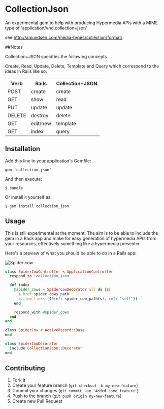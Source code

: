 # CollectionJson

An experimental gem to help with producing Hypermedia APIs with a MIME type of
'application/vnd.collection+json'

see http://amundsen.com/media-types/collection/format/

##Notes

Collection+JSON specifies the following concepts

Create, Read, Update, Delete, Template and Query
which correspond to the ideas in Rails like so:

<table>
  <tr>
    <th>Verb</th><th>Rails</th><th>Collection+JSON</th>
  </tr>
  <tr><td>POST  </td><td>create  </td><td>create</td></tr>
  <tr><td>GET   </td><td>show    </td><td>read</td></tr>
  <tr><td>PUT  </td> <td>update  </td><td>update</td></tr>
  <tr><td>DELETE</td><td>destroy </td><td>delete</td></tr>
  <tr><td>GET   </td><td>edit/new</td><td>template</td></tr>
  <tr><td>GET   </td><td>index   </td><td>query</td></tr>
</table>

## Installation

Add this line to your application's Gemfile:

    gem 'collection_json'

And then execute:

    $ bundle

Or install it yourself as:

    $ gem install collection_json

## Usage

This is still experimental at the moment.
The aim is to be able to include the gem in a Rack app and make for easy
generation of hypermedia APIs from your resources, effectively something like a
hypermedia presenter.

Here's a preview of what you should be able to do in a Rails app:


![Spider cow](https://github.com/markburns/collection_json/raw/master/doc/spider-cow.jpg)

```ruby
class SpiderCowController < ApplicationController
  respond_to :collection_json

  def index
    @spider_cows = SpiderCowDecorator.all do |s|
      s.href spider_cows_path
      s.item_links [{href: spider_cow_path(s), rel: "self"}]
    end

    respond_with @spider_cows
  end
end

class SpiderCow < ActiveRecord::Base
end

class SpiderCowDecorator
  include CollectionJson::Decorator
end
```

## Contributing

1. Fork it
2. Create your feature branch (`git checkout -b my-new-feature`)
3. Commit your changes (`git commit -am 'Added some feature'`)
4. Push to the branch (`git push origin my-new-feature`)
5. Create new Pull Request
